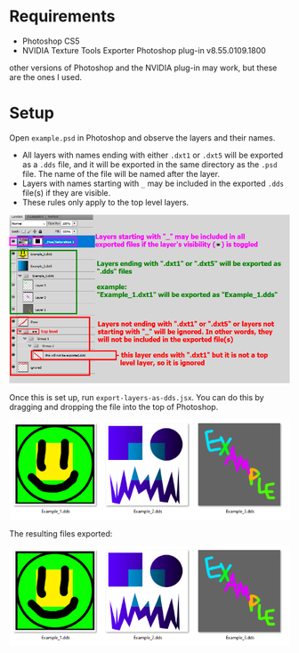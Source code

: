 # Requirements

* Photoshop CS5
* NVIDIA Texture Tools Exporter Photoshop plug-in v8.55.0109.1800

other versions of Photoshop and the NVIDIA plug-in may work, but these are the ones I used.

# Setup

Open `example.psd` in Photoshop and observe the layers and their names.

* All layers with names ending with either `.dxt1` or `.dxt5` will be exported as a `.dds` file, and it will be exported in the same directory as the `.psd` file. The name of the file will be named after the layer.
* Layers with names starting with `_` may be included in the exported `.dds` file(s) if they are visible.
* These rules only apply to the top level layers.

![](doc/001.png)

Once this is set up, run `export-layers-as-dds.jsx`. You can do this by dragging and dropping the file into the top of Photoshop.

![](doc/002.png)

The resulting files exported:

![](doc/003.png)
